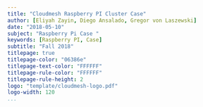 ```yaml
---
title: "Cloudmesh Raspberry PI Cluster Case"
author: [Eliyah Zayin, Diego Ansalado, Gregor von Laszewski]
date: "2018-05-10"
subject: "Raspberry Pi Case "
keywords: [Raspberry PI, Case]
subtitle: "Fall 2018"
titlepage: true
titlepage-color: "06386e"
titlepage-text-color: "FFFFFF"
titlepage-rule-color: "FFFFFF"
titlepage-rule-height: 2
logo: "template/cloudmesh-logo.pdf"
logo-width: 120
...
```



